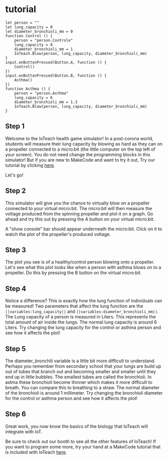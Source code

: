 # tutorial
```template
let person = ""
let lung_capacity = 0
let diameter_bronchioli_mm = 0
function Control () {
    person = "person.Controle"
    lung_capacity = 8
    diameter_bronchioli_mm = 1
    IoTeach.Blow(person, lung_capacity, diameter_bronchioli_mm)
}
input.onButtonPressed(Button.A, function () {
    Control()
})
input.onButtonPressed(Button.B, function () {
    Asthma()
})
function Asthma () {
    person = "person.Asthma"
    lung_capacity = 6
    diameter_bronchioli_mm = 1.3
    IoTeach.Blow(person, lung_capacity, diameter_bronchioli_mm)
}
```
## Step 1

Welcome to the IoTeach health game simulator!
In a post-corona world, students will measure their lung capacity by blowing as hard as they can on a propeller connected to a micro:bit (the little computer on the top left of your screen).
You do not need change the programming blocks in this simulator! But if you are new to MakeCode and want to try it out, Try our tutorial by clicking [here](https://makecode.microbit.org/#tutorial:github:99enriqued/final-gala-tutorial/tutorial).

Let's go!

## Step 2

This simulator will give you the chance to virtually blow on a propeller connected to your virtual micro:bit.
The micro:bit will then measure the voltage produced from the spinning propeller and plot it on a graph.
Go ahead and try this out by pressing the A button on your virtual micro:bit. 

A "show console" bar should appear underneath the micro:bit. Click on it to watch the plot of the propeller's produced voltage.

## Step 3 
The plot you see is of a healthy/control person blowing onto a propeller.
Let's see what this plot looks like when a person with asthma blows on to a propeller.
Do this by pressing the B button on the virtual micro:bit.

## Step 4
Notice a difference? This is exactly how the lung function of individuals can be measured!
Two parameters that affect the lung function are the ``||variables:lung_capacity||`` and ``||variables:diameter_bronchioli_mm||``.
The Lung capacity of a person is measured in Liters. This represents the total amount of air inside the lungs. 
The normal lung capacity is around 6 Liters. 
Try changing the lung capacity for the control or asthma person and see how it affects the plot!

## Step 5
The diameter_bronchili variable is a little bit more difficult to understand. 
Perhaps you remember from secondary school that your lungs are build up out of tubes that branch out and becoming smaller and smaller until they end up in little bubbles. 
The smallest tubes are called the bronchioli. In astma these bronchioli become thinner which makes it more difficult to breath. You can compare this to breathing to a straw. 
The normal diameter of the bronchioli is around 1 millimeter. 
Try changing the bronchioli diameter for the control or asthma person and see how it affects the plot!

## Step 6
Great work, you now know the basics of the biology that IoTeach will integrate with IoT.

Be sure to check out our booth to see all the other features of IoTeach!
If you want to program some more, try your hand at a MakeCode tutorial that is included with IoTeach [here](https://makecode.microbit.org/#tutorial:github:99enriqued/receiver-tutorial/tutorial).
